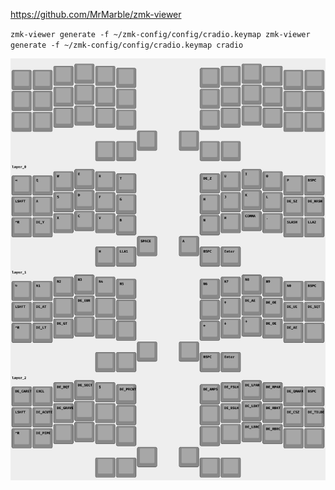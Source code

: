 https://github.com/MrMarble/zmk-viewer

`zmk-viewer generate -f ~/zmk-config/config/cradio.keymap zmk-viewer generate -f ~/zmk-config/config/cradio.keymap cradio`

![preview](assets/splitkb_aurora_corne_rev1.png)
